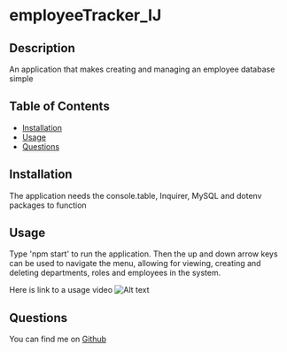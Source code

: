 # employeeTracker_IJ
## Description
An application that makes creating and managing an employee database simple
## Table of Contents
- [Installation](#installation)
- [Usage](#usage)
- [Questions](#questions)
## Installation
The application needs the console.table, Inquirer, MySQL and dotenv packages to function
## Usage
Type 'npm start' to run the application. Then the up and down arrow keys can be used to navigate the menu, allowing for viewing, creating and deleting departments, roles and employees in the system.

Here is link to a usage video
![Alt text](https://watch.screencastify.com/v/nv5LO90jcoiFKycndIoS "Usage Video")

## Questions
You can find me on [Github](https://github.com/IsaacJCarnes)

  
